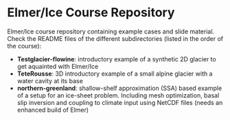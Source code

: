 # Elmer/Ice Course Repository
Elmer/Ice course repository containing example cases and slide material. Check the README files of the different subdirectories (listed in the order of the course):
* **Testglacier-flowine**: introductory example of a synthetic 2D glacier to get aquainted with Elmer/Ice
* **TeteRousse**: 3D introductory example of a small alpine glacier with a water cavity at its base
* **northern-greenland**: shallow-shelf approximation (SSA) based example of a setup for an ice-sheet problem. Including mesh optimization, basal slip inversion and coupling to climate input using NetCDF files (needs an enhanced build of Elmer)
